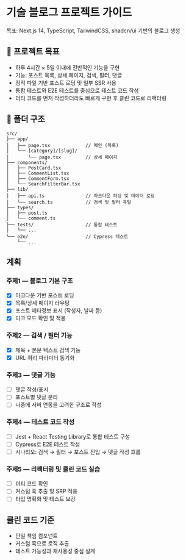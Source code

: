 # 기술 블로그 프로젝트 가이드

목표: Next.js 14, TypeScript, TailwindCSS, shadcn/ui 기반의 블로그 생성

## 🧭 프로젝트 목표

- 하루 4시간 × 5일 이내에 전반적인 기능을 구현
- 기능: 포스트 목록, 상세 페이지, 검색, 필터, 댓글
- 정적 파일 기반 포스트 로딩 및 일부 SSR 사용
- 통합 테스트와 E2E 테스트를 중심으로 테스트 코드 작성
- 더티 코드를 먼저 작성하더라도 빠르게 구현 후 클린 코드로 리팩터링

## 📁 폴더 구조
```
src/
├── app/
│   ├── page.tsx             // 메인 (목록)
│   └── [category]/[slug]/
│       └── page.tsx         // 상세 페이지
├── components/
│   ├── PostCard.tsx
│   ├── CommentList.tsx
│   ├── CommentForm.tsx
│   └── SearchFilterBar.tsx
├── lib/
│   ├── api.ts               // 마크다운 파싱 및 데이터 로딩
│   └── search.ts            // 검색 및 필터 유틸
├── types/
│   ├── post.ts
│   └── comment.ts
├── tests/                   // 통합 테스트
│   └── ...
└── e2e/                     // Cypress 테스트
    └── ...
```

## 계획

### 주제1 — 블로그 기본 구조
- [x] 마크다운 기반 포스트 로딩
- [x] 목록/상세 페이지 라우팅
- [x] 포스트 메타정보 표시 (작성자, 날짜 등)
- [x] 다크 모드 확인 및 적용

### 주제2 — 검색 / 필터 기능
- [X] 제목 + 본문 텍스트 검색 기능
- [X] URL 쿼리 파라미터 동기화

### 주제3 — 댓글 기능
- [ ] 댓글 작성/표시
- [ ] 포스트별 댓글 분리
- [ ] 나중에 서버 연동을 고려한 구조로 작성

### 주제4 — 테스트 코드 작성
- [ ] Jest + React Testing Library로 통합 테스트 구성
- [ ] Cypress로 E2E 테스트 작성
- [ ] 시나리오: 검색 → 필터 → 포스트 진입 → 댓글 작성 흐름

### 주제5 — 리팩터링 및 클린 코드 실습
- [ ] 더티 코드 확인
- [ ] 커스텀 훅 추출 및 SRP 적용
- [ ] 타입 명확화 및 테스트 보강

## 클린 코드 기준
- 단일 책임 컴포넌트
- 커스텀 훅으로 로직 추출
- 테스트 가능성과 재사용성 중심 설계 